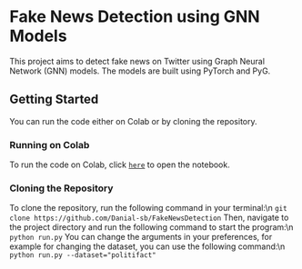 # Fake News Detection using GNN Models
This project aims to detect fake news on Twitter using Graph Neural Network (GNN) models. The models are built using PyTorch and PyG.
## Getting Started
You can run the code either on Colab or by cloning the repository.
### Running on Colab
To run the code on Colab, click [`here`]((https://github.com/Danial-sb/FakeNewsDetection/blob/main/FinalProject.ipynb)) to open the notebook.
### Cloning the Repository
To clone the repository, run the following command in your terminal:\n
`git clone https://github.com/Danial-sb/FakeNewsDetection`
Then, navigate to the project directory and run the following command to start the program:\n
`python run.py`
You can change the arguments in your preferences, for example for changing the dataset, you can use the following command:\n
`python run.py --dataset="politifact"`
